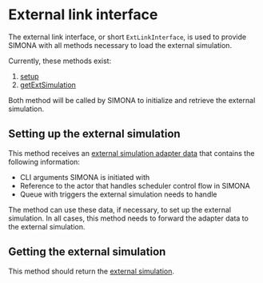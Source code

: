# External link interface

The external link interface, or short `ExtLinkInterface`, is used to provide SIMONA with all methods necessary to load
the external simulation.

Currently, these methods exist:
1. [setup](#setting-up-the-external-simulation)
2. [getExtSimulation](#getting-the-external-simulation)

Both method will be called by SIMONA to initialize and retrieve the external simulation.


## Setting up the external simulation

This method receives an [external simulation adapter data](/simulations/extsimadapterdata) that contains the following
information:
- CLI arguments SIMONA is initiated with
- Reference to the actor that handles scheduler control flow in SIMONA
- Queue with triggers the external simulation needs to handle

The method can use these data, if necessary, to set up the external simulation. In all cases, this method needs to
forward the adapter data to the external simulation.


## Getting the external simulation

This method should return the [external simulation](/simulations/externalsimulation).
